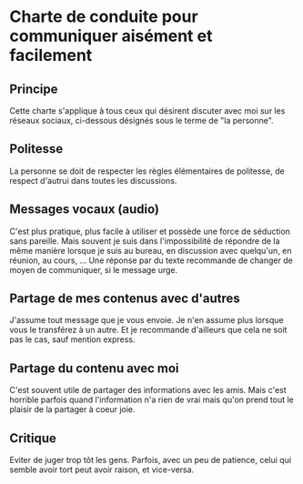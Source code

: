 # Charte de conduite pour communiquer aisément et facilement

## **Principe**
Cette charte s'applique à tous ceux qui désirent discuter avec moi sur les réseaux sociaux, ci-dessous désignés sous le terme de "la personne".

## **Politesse**
La personne se doit de respecter les règles élémentaires de politesse, de respect d'autrui dans toutes les discussions.

## **Messages vocaux (audio)**
C'est plus pratique, plus facile à utiliser et possède une force de séduction sans pareille. Mais souvent je suis dans l'impossibilité de répondre de la même manière lorsque je suis au bureau, en discussion avec quelqu'un, en réunion, au cours, ... Une réponse par du texte recommande de changer de moyen de communiquer, si le message urge.

## **Partage de mes contenus avec d'autres**
J'assume tout message que je vous envoie. Je n'en assume plus lorsque vous le transférez à un autre. Et je recommande d'ailleurs que cela ne soit pas le cas, sauf mention express.
 
## **Partage du contenu avec moi**
C'est souvent utile de partager des informations avec les amis. Mais c'est horrible parfois quand l'information n'a rien de vrai mais qu'on prend tout le plaisir de la partager à coeur joie.

## **Critique**
Eviter de juger trop tôt les gens. Parfois, avec un peu de patience, celui qui semble avoir tort peut avoir raison, et vice-versa.
